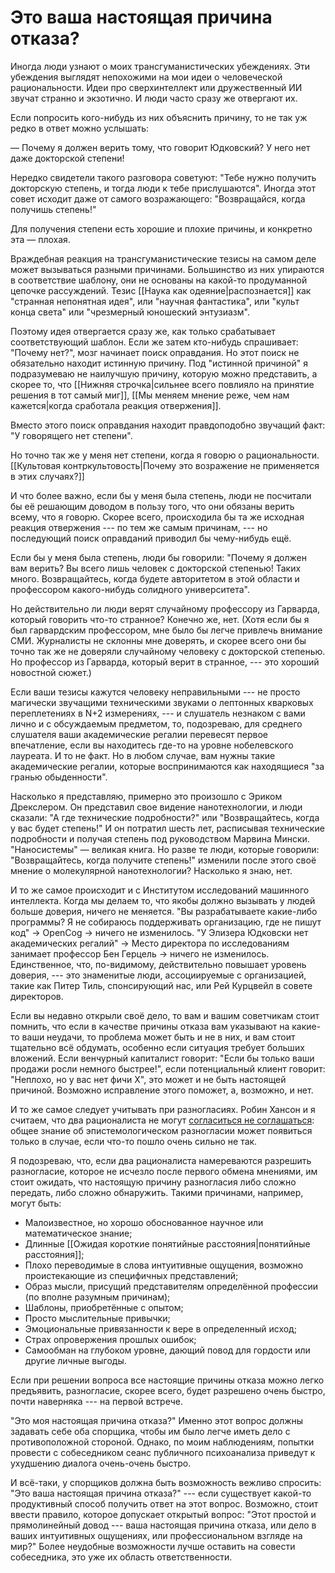 # Это ваша настоящая причина отказа?
Иногда люди узнают о моих трансгуманистических убеждениях. Эти убеждения выглядят непохожими на мои идеи о человеческой рациональности. Идеи про сверхинтеллект или дружественный ИИ звучат странно и экзотично. И люди часто сразу же отвергают их.

Если попросить кого-нибудь из них объяснить причину, то не так уж редко в ответ можно услышать:

 — Почему я должен верить тому, что говорит Юдковский? У него нет даже докторской степени!

Нередко свидетели такого разговора советуют: "Тебе нужно получить докторскую степень, и тогда люди к тебе прислушаются". Иногда этот совет исходит даже от самого возражающего: "Возвращайся, когда получишь степень!"

Для получения степени есть хорошие и плохие причины, и конкретно эта — плохая.

Враждебная реакция на трансгуманистические тезисы на самом деле может вызываться разными причинами. Большинство из них упираются в соответствие шаблону, они не основаны на какой-то продуманной цепочке рассуждений. Тезис [[Наука как одеяние|распознается]] как "странная непонятная идея", или "научная фантастика", или "культ конца света" или "чрезмерный юношеский энтузиазм".

Поэтому идея отвергается сразу же, как только срабатывает соответствующий шаблон. Если же затем кто-нибудь спрашивает: "Почему нет?", мозг начинает поиск оправдания. Но этот поиск не обязательно находит истинную причину. Под "истинной причиной" я подразумеваю не наилучшую причину, которую можно представить, а скорее то, что [[Нижняя строчка|сильнее всего повлияло на принятие решения в тот самый миг]], [[Мы меняем мнение реже, чем нам кажется|когда сработала реакция отвержения]].

Вместо этого поиск оправдания находит правдоподобно звучащий факт: "У говорящего нет степени".

Но точно так же у меня нет степени, когда я говорю о рациональности. [[Культовая контркультовость|Почему это возражение не применяется в этих случаях?]]

И что более важно, если бы у меня была степень, люди не посчитали бы её решающим доводом в пользу того, что они обязаны верить всему, что я говорю. Скорее всего, происходила бы та же исходная реакция отвержения --- по тем же самым причинам, --- но последующий поиск оправданий приводил бы чему-нибудь ещё.

Если бы у меня была степень, люди бы говорили: "Почему я должен вам верить? Вы всего лишь человек с докторской степенью! Таких много. Возвращайтесь, когда будете авторитетом в этой области и профессором какого-нибудь солидного университета".

Но действительно ли люди верят случайному профессору из Гарварда, который говорить что-то странное? Конечно же, нет. (Хотя если бы я был гарвардским профессором, мне было бы легче привлечь внимание СМИ. Журналисты не склонны мне доверять, и скорее всего они бы точно так же не доверяли случайному человеку с докторской степенью. Но профессор из Гарварда, который верит в странное, --- это хороший новостной сюжет.)

Если ваши тезисы кажутся человеку неправильными --- не просто магически звучащими техническими звуками о лептонных кварковых переплетениях в N+2 измерениях, --- и слушатель незнаком с вами лично и с обсуждаемым предметом, то, подозреваю, для среднего слушателя ваши академические регалии перевесят первое впечатление, если вы находитесь где-то на уровне нобелевского лауреата. И то не факт. Но в любом случае, вам нужны такие академические регалии, которые воспринимаются как находящиеся "за гранью обыденности".

Насколько я представляю, примерно это произошло с Эриком Дрекслером. Он представил свое видение нанотехнологии, и люди сказали: "А где технические подробности?" или "Возвращайтесь, когда у вас будет степень!" И он потратил шесть лет, расписывая технические подробности и получая степень под руководством Марвина Мински. "Наносистемы" — великая книга. Но разве те люди, которые говорили: "Возвращайтесь, когда получите степень!" изменили после этого своё мнение о молекулярной нанотехнологии? Насколько я знаю, нет.

И то же самое происходит и с Институтом исследований машинного интеллекта. Когда мы делаем то, что якобы должно вызывать у людей больше доверия, ничего не меняется. "Вы разрабатываете какие-либо программы? Я не собираюсь поддерживать организацию, где не пишут код" → OpenCog → ничего не изменилось. "У Элизера Юдковски нет академических регалий" → Место директора по исследованиям занимает профессор Бен Герцель → ничего не изменилось. Единственное, что, по-видимому, действительно повышает уровень доверия, --- это знаменитые люди, ассоциируемые с организацией, такие как Питер Тиль, спонсирующий нас, или Рей Курцвейл в совете директоров.

Если вы недавно открыли своё дело, то вам и вашим советчикам стоит помнить, что если в качестве причины отказа вам указывают на какие-то ваши неудачи, то проблема может быть и не в них, и вам стоит тщательно всё обдумать, особенно если ситуация требует больших вложений. Если венчурный капиталист говорит: "Если бы только ваши продажи росли немного быстрее!", если потенциальный клиент говорит: "Неплохо, но у вас нет фичи Х", это может и не быть настоящей причиной. Возможно исправление этого поможет, а, возможно, и нет.

И то же самое следует учитывать при разногласиях. Робин Хансон и я считаем, что  два рационалиста не могут [согласиться не соглашаться](http://www.overcomingbias.com/2006/12/agreeing_to_agr.html): общее знание об эпистемологическом разногласии может появиться только в случае, если что-то пошло очень сильно не так.

Я подозреваю, что, если два рационалиста намереваются разрешить разногласие, которое не исчезло после первого обмена мнениями, им стоит ожидать, что настоящую причину разногласия либо сложно передать, либо сложно обнаружить. Такими причинами, например, могут быть:

* Малоизвестное, но хорошо обоснованное научное или математическое знание;
* Длинные [[Ожидая короткие понятийные расстояния|понятийные расстояния]];
* Плохо переводимые в слова интуитивные ощущения, возможно проистекающие из специфичных представлений;
* Образ мысли, присущий представителям определённой профессии (по вполне разумным причинам);
* Шаблоны, приобретённые с опытом;
* Просто мыслительные привычки;
* Эмоциональные привязанности к вере в определенный исход;
* Страх опровержения прошлых ошибок;
* Самообман на глубоком уровне, дающий повод для гордости или другие личные выгоды.

Если при решении вопроса все настоящие причины отказа можно легко предъявить, разногласие, скорее всего, будет разрешено очень быстро, почти наверняка --- на первой встрече.

"Это моя настоящая причина отказа?" Именно этот вопрос должны задавать себе оба спорщика, чтобы им было легче иметь дело с противоположной стороной. Однако, по моим наблюдениям, попытки провести с собеседником сеанс публичного психоанализа приведут к ухудшению диалога очень-очень быстро.

И всё-таки, у спорщиков должна быть возможность вежливо спросить: "Это ваша настоящая причина отказа?" --- если существует какой-то продуктивный способ получить ответ на этот вопрос. Возможно, стоит ввести правило, которое допускает открытый вопрос: "Этот простой и прямолинейный довод --- ваша настоящая причина отказа, или дело в ваших интуитивных ощущениях, или профессиональном взгляде на мир?" Более неудобные возможности лучше оставить на совести собеседника, это уже их область ответственности.